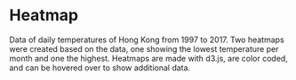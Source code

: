 # Heatmap

Data of daily temperatures of Hong Kong from 1997 to 2017. Two heatmaps were created based on the data, one showing the lowest temperature per month and one the highest. Heatmaps are made with d3.js, are color coded, and can be hovered over to show additional data.
